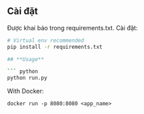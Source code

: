 ## **Cài đặt**
Được khai báo trong requirements.txt. Cài đặt:

``` bash
# Virtual env recommended
pip install -r requirements.txt

## **Usage**

``` python
python run.py
```
With Docker:
```
docker run -p 8080:8080 <app_name>
```
